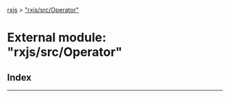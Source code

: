[rxjs](../README.md) > ["rxjs/src/Operator"](../modules/_rxjs_src_operator_.md)

# External module: "rxjs/src/Operator"

## Index

---

